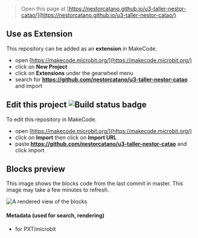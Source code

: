 
> Open this page at [https://nestorcatano.github.io/u3-taller-nestor-catao/](https://nestorcatano.github.io/u3-taller-nestor-catao/)

## Use as Extension

This repository can be added as an **extension** in MakeCode.

* open [https://makecode.microbit.org/](https://makecode.microbit.org/)
* click on **New Project**
* click on **Extensions** under the gearwheel menu
* search for **https://github.com/nestorcatano/u3-taller-nestor-catao** and import

## Edit this project ![Build status badge](https://github.com/nestorcatano/u3-taller-nestor-catao/workflows/MakeCode/badge.svg)

To edit this repository in MakeCode.

* open [https://makecode.microbit.org/](https://makecode.microbit.org/)
* click on **Import** then click on **Import URL**
* paste **https://github.com/nestorcatano/u3-taller-nestor-catao** and click import

## Blocks preview

This image shows the blocks code from the last commit in master.
This image may take a few minutes to refresh.

![A rendered view of the blocks](https://github.com/nestorcatano/u3-taller-nestor-catao/raw/master/.github/makecode/blocks.png)

#### Metadata (used for search, rendering)

* for PXT/microbit
<script src="https://makecode.com/gh-pages-embed.js"></script><script>makeCodeRender("{{ site.makecode.home_url }}", "{{ site.github.owner_name }}/{{ site.github.repository_name }}");</script>
